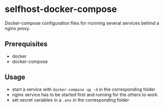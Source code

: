 # selfhost-docker-compose
Docker-compose configuration files for rrunning several services behind a nginx proxy.

## Prerequisites
- docker
- docker-compose

## Usage
- start a service with ``docker-compose up -d`` in the corresponding folder
- nginx service has to be started first and running for the others to work
- set secret variables in a `.env` in the corresponding folder
